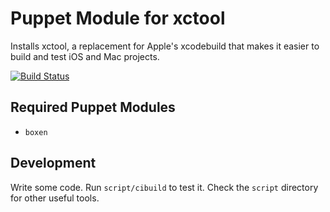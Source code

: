 # Puppet Module for xctool

Installs xctool, a replacement for Apple's xcodebuild that makes it easier to build and test iOS and Mac projects.

[![Build Status](https://travis-ci.org/boxen/puppet-xctool.png?branch=master)](https://travis-ci.org/boxen/puppet-xctool)

## Required Puppet Modules

* `boxen`

## Development

Write some code. Run `script/cibuild` to test it. Check the `script` directory for other useful tools.
